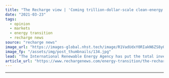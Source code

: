 ```yaml
---
title: "The Recharge view | 'Coming trillion-dollar-scale clean-energy spend is a moral test'"
date: "2021-03-23"
tags: 
  - opinion
  - markets
  - energy transition
  - recharge news
source: "recharge news"
image_url: "https://images-global.nhst.tech/image/R1VadUdxY0RIakN6ZS8yQW9ITXV0dDZpWXd4MkVZc1ArY1BWSTdFM1NDST0=/nhst/binary/0f8de4ccafa8a3201935f56f20d50725"
image_fp: "/assets/img/post_thumbnails/134.jpg"
lead: "The International Renewable Energy Agency has put the total investment needed to meet the Paris Agreement targets at $131trn, but this is about much more than money"
article_url: "https://www.rechargenews.com/energy-transition/the-recharge-view-coming-trillion-dollar-scale-clean-energy-spend-is-a-moral-test/2-1-985442"
---
```


---
